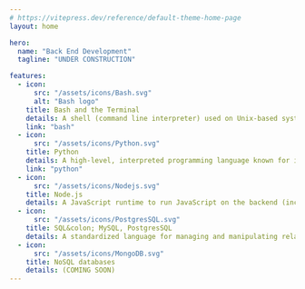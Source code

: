 ```yaml
---
# https://vitepress.dev/reference/default-theme-home-page
layout: home

hero:
  name: "Back End Development"
  tagline: "UNDER CONSTRUCTION"

features:
  - icon:
      src: "/assets/icons/Bash.svg"
      alt: "Bash logo"
    title: Bash and the Terminal
    details: A shell (command line interpreter) used on Unix-based systems that lets you interact with your computer by typing commands
    link: "bash"
  - icon:
      src: "/assets/icons/Python.svg"
    title: Python
    details: A high-level, interpreted programming language known for its readability, simplicity, and vast ecosystem of libraries and frameworks
    link: "python"
  - icon:
      src: "/assets/icons/Nodejs.svg"
    title: Node.js
    details: A JavaScript runtime to run JavaScript on the backend (incl. frameworks and libraries for the server) (COMING SOON)
  - icon:
      src: "/assets/icons/PostgresSQL.svg"
    title: SQL&colon; MySQL, PostgresSQL
    details: A standardized language for managing and manipulating relational databases (COMING SOON)
  - icon:
      src: "/assets/icons/MongoDB.svg"
    title: NoSQL databases
    details: (COMING SOON)
---
```

